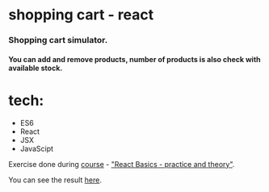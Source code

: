 # shopping cart - react

### Shopping cart simulator. 
#### You can add and remove products, number of products is also check with available stock.

# tech:
- ES6 
- React 
- JSX 
- JavaScipt


Exercise done during [course](www.websamuraj.pl) - ["React Basics - practice and theory"](www.udemy.com/user/samuraj-programowania/).

You can see the result [here](https://kierepkae.github.io/shoppingCartwithReact/).
